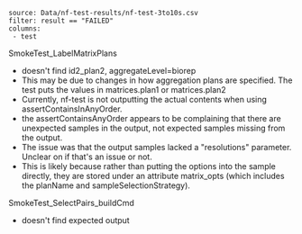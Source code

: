 ```csvtable
source: Data/nf-test-results/nf-test-3to10s.csv
filter: result == "FAILED"
columns:
 - test
```
SmokeTest_LabelMatrixPlans
+ doesn't find id2_plan2, aggregateLevel=biorep
+ This may be due to changes in how aggregation plans are specified. The test puts the values in matrices.plan1 or matrices.plan2
+ Currently, nf-test is not outputting the actual contents when using assertContainsInAnyOrder.
+ the assertContainsAnyOrder appears to be complaining that there are unexpected samples in the output, not expected samples missing from the output.
+ The issue was that the output samples lacked a "resolutions" parameter. Unclear on if that's an issue or not.
+ This is likely because rather than putting the options into the sample directly, they are stored under an attribute matrix_opts (which includes the planName and sampleSelectionStrategy).

SmokeTest_SelectPairs_buildCmd
+ doesn't find expected output